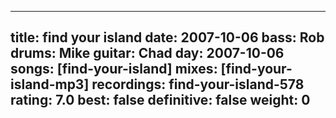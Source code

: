 
---
title: find your island
date: 2007-10-06
bass:	Rob
drums:	Mike
guitar:	Chad
day: 2007-10-06
songs: [find-your-island]
mixes: [find-your-island-mp3]
recordings: find-your-island-578
rating: 7.0
best: false
definitive: false
weight: 0
---
